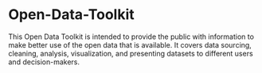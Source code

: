 # Open-Data-Toolkit
This Open Data Toolkit is intended to provide the public with information to make better use of the open data that is available. It covers data sourcing, cleaning, analysis, visualization, and presenting datasets to different users and decision-makers.
